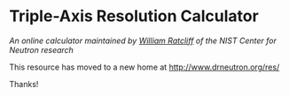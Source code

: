 # Triple-Axis Resolution Calculator

<em>An online calculator maintained by [William Ratcliff](mailto:william.ratcliff@nist.gov) of the NIST Center for Neutron research</em>

This resource has moved to a new home at http://www.drneutron.org/res/

Thanks!
